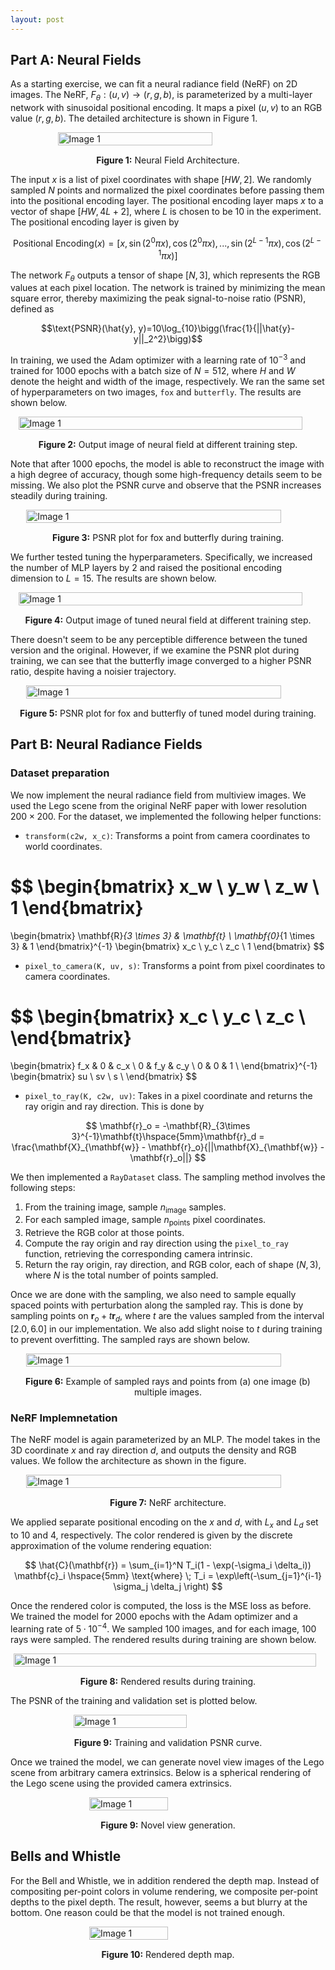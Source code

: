 ```yaml
---
layout: post
---
```


## Part A: Neural Fields

As a starting exercise, we can fit a neural radiance field (NeRF) on 2D images. The NeRF, $F_{\theta}: (u, v) \rightarrow (r, g, b)$, is parameterized by a multi-layer network with sinusoidal positional encoding. It maps a pixel $(u, v)$ to an RGB value $(r, g, b)$. The detailed architecture is shown in Figure 1.

<div style="display: flex; justify-content: center;">   
   <img src="{{ site.baseurl }}/assets/final_project/2d_nerf.png" alt="Image 1" style="width: 70%; height: auto;"> 
</div> 
<p style="text-align: center; margin-top: 15px;"><strong>Figure 1:</strong> Neural Field Architecture.</p>

The input $x$ is a list of pixel coordinates with shape $[HW, 2]$. We randomly sampled $N$ points and normalized the pixel coordinates before passing them into the positional encoding layer. The positional encoding layer maps $x$ to a vector of shape $[HW, 4L+2]$, where $L$ is chosen to be $10$ in the experiment. The positional encoding layer is given by

$$\text{Positional Encoding}(x)=[x, \sin(2^0\pi x), \cos(2^0\pi x),..., \sin(2^{L-1}\pi x), \cos(2^{L-1}\pi x)]$$

The network $F_{\theta}$ outputs a tensor of shape $[N, 3]$, which represents the RGB values at each pixel location. The network is trained by minimizing the mean square error, thereby maximizing the peak signal-to-noise ratio (PSNR), defined as

$$\text{PSNR}(\hat{y}, y)=10\log_{10}\bigg(\frac{1}{||\hat{y}-y||_2^2}\bigg)$$

In training, we used the Adam optimizer with a learning rate of $10^{-3}$ and trained for $1000$ epochs with a batch size of $N = 512$, where $H$ and $W$ denote the height and width of the image, respectively. We ran the same set of hyperparameters on two images, `fox` and `butterfly`. The results are shown below.

<div style="display: flex; justify-content: center;">   
   <img src="{{ site.baseurl }}/assets/final_project/2d_nerf_res.png" alt="Image 1" style="width: 95%; height: auto;"> 
</div> 
<p style="text-align: center; margin-top: 15px;"><strong>Figure 2:</strong> Output image of neural field at different training step.</p>

Note that after $1000$ epochs, the model is able to reconstruct the image with a high degree of accuracy, though some high-frequency details seem to be missing. We also plot the PSNR curve and observe that the PSNR increases steadily during training.

<div style="display: flex; justify-content: center;">   
   <img src="{{ site.baseurl }}/assets/final_project/2d_nerf_plot.png" alt="Image 1" style="width: 90%; height: auto;"> 
</div> 
<p style="text-align: center; margin-top: 15px;"><strong>Figure 3:</strong> PSNR plot for fox and butterfly during training.</p>

We further tested tuning the hyperparameters. Specifically, we increased the number of MLP layers by 2 and raised the positional encoding dimension to $L = 15$. The results are shown below.

<div style="display: flex; justify-content: center;">   
   <img src="{{ site.baseurl }}/assets/final_project/2d_nerf_res_tuned.png" alt="Image 1" style="width: 95%; height: auto;"> 
</div> 
<p style="text-align: center; margin-top: 15px;"><strong>Figure 4:</strong> Output image of tuned neural field at different training step.</p>

There doesn't seem to be any perceptible difference between the tuned version and the original. However, if we examine the PSNR plot during training, we can see that the butterfly image converged to a higher PSNR ratio, despite having a noisier trajectory.

<div style="display: flex; justify-content: center;">   
   <img src="{{ site.baseurl }}/assets/final_project/2d_nerf_plot_tuned.png" alt="Image 1" style="width: 90%; height: auto;"> 
</div> 
<p style="text-align: center; margin-top: 15px;"><strong>Figure 5:</strong> PSNR plot for fox and butterfly of tuned model during training.</p>

## Part B: Neural Radiance Fields

### Dataset preparation

We now implement the neural radiance field from multiview images. We used the Lego scene from the original NeRF paper with lower resolution $200 \times 200$. For the dataset, we implemented the following helper functions:

* `transform(c2w, x_c)`: Transforms a point from camera coordinates to world coordinates.

$$
\begin{bmatrix}
x_w \\
y_w \\
z_w \\
1
\end{bmatrix}
=
\begin{bmatrix}
\mathbf{R}_{3 \times 3} & \mathbf{t} \\
\mathbf{0}_{1 \times 3} & 1
\end{bmatrix}^{-1}
\begin{bmatrix}
x_c \\
y_c \\
z_c \\
1
\end{bmatrix}
$$

* `pixel_to_camera(K, uv, s)`: Transforms a point from pixel coordinates to camera coordinates.

$$
\begin{bmatrix}
x_c \\
y_c \\
z_c \\
\end{bmatrix}
=
\begin{bmatrix}
f_x & 0 & c_x \\
0 & f_y & c_y \\
0 & 0 & 1 \\
\end{bmatrix}^{-1}
\begin{bmatrix}
su \\
sv \\
s \\
\end{bmatrix}
$$

* `pixel_to_ray(K, c2w, uv)`: Takes in a pixel coordinate and returns the ray origin and ray direction. This is done by

$$
\mathbf{r}_o = -\mathbf{R}_{3\times 3}^{-1}\mathbf{t}\hspace{5mm}\mathbf{r}_d = \frac{\mathbf{X}_{\mathbf{w}} - \mathbf{r}_o}{||\mathbf{X}_{\mathbf{w}} - \mathbf{r}_o||}
$$

We then implemented a `RayDataset` class. The sampling method involves the following steps:
1. From the training image, sample $n_{\text{image}}$ samples.
2. For each sampled image, sample $n_{\text{points}}$ pixel coordinates.
3. Retrieve the RGB color at those points.
4. Compute the ray origin and ray direction using the `pixel_to_ray` function, retrieving the corresponding camera intrinsic.
5. Return the ray origin, ray direction, and RGB color, each of shape $(N, 3)$, where $N$ is the total number of points sampled.

Once we are done with the sampling, we also need to sample equally spaced points with perturbation along the sampled ray. This is done by sampling points on $\mathbf{r}_o + t \mathbf{r}_d$, where $t$ are the values sampled from the interval $[2.0, 6.0]$ in our implementation. We also add slight noise to $t$ during training to prevent overfitting. The sampled rays are shown below.

<div style="display: flex; justify-content: center;">   
   <img src="{{ site.baseurl }}/assets/final_project/nerf_3d_data.png" alt="Image 1" style="width: 90%; height: auto;"> 
</div> 
<p style="text-align: center; margin-top: 15px;"><strong>Figure 6:</strong> Example of sampled rays and points from (a) one image (b) multiple images.</p>

### NeRF Implemnetation

The NeRF model is again parameterized by an MLP. The model takes in the 3D coordinate $x$ and ray direction $d$, and outputs the density and RGB values. We follow the architecture as shown in the figure.

<div style="display: flex; justify-content: center;">   
   <img src="{{ site.baseurl }}/assets/final_project/mlp_nerf.png" alt="Image 1" style="width: 90%; height: auto;"> 
</div> 
<p style="text-align: center; margin-top: 15px;"><strong>Figure 7:</strong> NeRF architecture.</p>

We applied separate positional encoding on the $x$ and $d$, with $L_x$ and $L_d$ set to $10$ and $4$, respectively. The color rendered is given by the discrete approximation of the volume rendering equation:

$$
\hat{C}(\mathbf{r}) = \sum_{i=1}^N T_i(1 - \exp(-\sigma_i \delta_i)) \mathbf{c}_i \hspace{5mm} \text{where} \; T_i = \exp\left(-\sum_{j=1}^{i-1} \sigma_j \delta_j \right)
$$

Once the rendered color is computed, the loss is the MSE loss as before. We trained the model for $2000$ epochs with the Adam optimizer and a learning rate of $5 \cdot 10^{-4}$. We sampled $100$ images, and for each image, $100$ rays were sampled. The rendered results during training are shown below.

<div style="display: flex; justify-content: center;">   
   <img src="{{ site.baseurl }}/assets/final_project/nerf_3d_res.png" alt="Image 1" style="width: 98%; height: auto;"> 
</div> 
<p style="text-align: center; margin-top: 15px;"><strong>Figure 8:</strong> Rendered results during training.</p>

The PSNR of the training and validation set is plotted below.

<div style="display: flex; justify-content: center;">   
   <img src="{{ site.baseurl }}/assets/final_project/nerf_3d_plot.png" alt="Image 1" style="width: 60%; height: auto;"> 
</div> 
<p style="text-align: center; margin-top: 15px;"><strong>Figure 9:</strong> Training and validation PSNR curve.</p>

Once we trained the model, we can generate novel view images of the Lego scene from arbitrary camera extrinsics. Below is a spherical rendering of the Lego scene using the provided camera extrinsics.

<div style="display: flex; justify-content: center;">   
   <img src="{{ site.baseurl }}/assets/final_project/rendered.gif" alt="Image 1" style="width: 50%; height: auto;"> 
</div> 
<p style="text-align: center; margin-top: 15px;"><strong>Figure 9:</strong> Novel view generation.</p>

## Bells and Whistle

For the Bell and Whistle, we in addition rendered the depth map. Instead of compositing per-point colors in volume rendering, we composite per-point depths to the pixel depth. The result, however, seems a but blurry at the bottom. One reason could be that the model is not trained enough. 

<div style="display: flex; justify-content: center;">   
   <img src="{{ site.baseurl }}/assets/final_project/depth.gif" alt="Image 1" style="width: 50%; height: auto;"> 
</div> 
<p style="text-align: center; margin-top: 15px;"><strong>Figure 10:</strong> Rendered depth map.</p>






